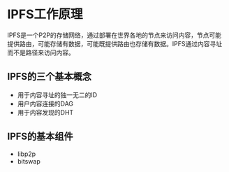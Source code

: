 # IPFS工作原理

IPFS是一个P2P的存储网络，通过部署在世界各地的节点来访问内容，节点可能提供路由，可能存储有数据，可能既提供路由也存储有数据。IPFS通过内容寻址而不是路径来访问内容。

## IPFS的三个基本概念
+ 用于内容寻址的独一无二的ID
+ 用户内容连接的DAG
+ 用于内容发现的DHT

## IPFS的基本组件
+ libp2p
+ bitswap